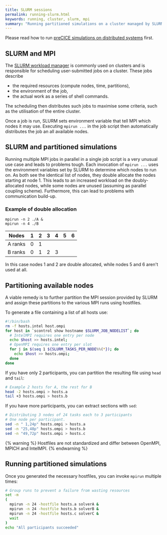 ```yaml
---
title: SLURM sessions
permalink: running-slurm.html
keywords: running, cluster, slurm, mpi
summary: "Running partitioned simulations on a cluster managed by SLURM requires special treatment of the provided MPI machines."
---
```


Please read how to run [preCICE simulations on distributed systems](running-distributed.html) first.

## SLURM and MPI

The [SLURM workload manager](https://slurm.schedmd.com/) is commonly used on clusters and is responsible for scheduling user-submitted jobs on a cluster.
These jobs describe

* the required resources (compute nodes, time, partitions),
* the environment of the job,
* the actual work as a series of shell commands.

The scheduling then distributes such jobs to maximise some criteria, such as the utilisation of the entire cluster.

Once a job is run, SLURM sets environment variable that tell MPI which nodes it may use.
Executing `mpirun ...` in the job script then automatically distributes the job an all available nodes.

## SLURM and partitioned simulations

Running multiple MPI jobs in parallel in a single job script is a very unusual use case and leads to problems tough.
Each invocation of `mpirun ...` uses the environment variables set by SLURM to determine which nodes to run on.
As both see the identical list of nodes, they double allocate the nodes starting at node 1.
This leads to an increased workload on the doubly-allocated nodes, while some nodes are unused (assuming as parallel coupling scheme).
Furthermore, this can lead to problems with communication build-up.

### Example of double allocation

```console
mpirun -n 2 ./A &
mpirun -n 4 ./B
```

| Nodes   | 1   | 2   | 3   | 4   | 5   | 6 |
| ---     | --- | --- | --- | --- | --- | --- |
| A ranks | 0   | 1   |     |     |     |   |
| B ranks | 0   | 1   | 2   | 3   |     |   |

In this case nodes 1 and 2 are double allocated, while nodes 5 and 6 aren't used at all.

## Partitioning available nodes

A viable remedy is to further partition the MPI session provided by SLURM and assign these partitions to the various MPI runs using hostfiles.

To generate a file containing a list of all hosts use:

```bash
#!/bin/bash
rm -f hosts.intel host.ompi
for host in `scontrol show hostname $SLURM_JOB_NODELIST`; do
  # IntelMPI requires one entry per node
  echo $host >> hosts.intel;
  # OpenMPI requires one entry per slot
  for j in $(seq 1 ${SLURM_TASKS_PER_NODE%%(*}); do
    echo $host >> hosts.ompi;
  done
done
```

If you have only 2 participants, you can partition the resulting file using `head` and `tail`:

```bash
# Example 2 hosts for A, the rest for B
head -2 hosts.ompi > hosts.a
tail +3 hosts.ompi > hosts.b
```

If you have more participants, you can extract sections with `sed`:

```bash
# Distributing 3 nodes of 24 tasks each to 3 participants
# One node per participant.
sed -n " 1,24p" hosts.ompi > hosts.a 
sed -n "25,48p" hosts.ompi > hosts.b
sed -n "49,72p" hosts.ompi > hosts.c 
```

{% warning %}
Hostfiles are not standardized and differ between OpenMPI, MPICH and IntelMPI.
{% endwarning %}

## Running partitioned simulations

Once you generated the necessary hostfiles, you can invoke `mpirun` multiple times:

```bash
# Group runs to prevent a failure from wasting resources
set -m
(
  mpirun -n 24 -hostfile hosts.a solverA &
  mpirun -n 24 -hostfile hosts.b solverB &
  mpirun -n 24 -hostfile hosts.c solverC &
  wait
)
echo "All participants succeeded"
```
